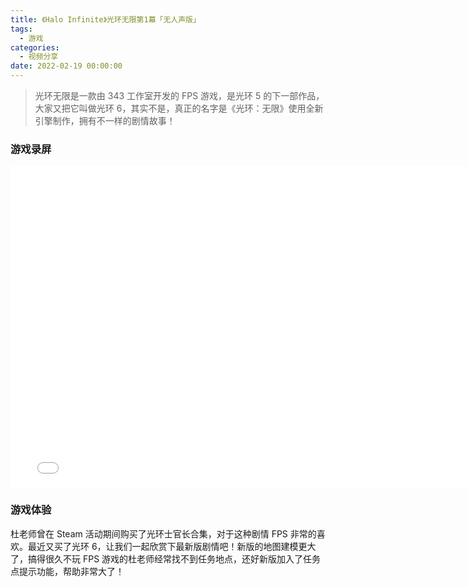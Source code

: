 ```yaml
---
title: 《Halo Infinite》光环无限第1幕「无人声版」
tags:
  - 游戏
categories:
  - 视频分享
date: 2022-02-19 00:00:00
---
```


> 光环无限是一款由 343 工作室开发的 FPS 游戏，是光环 5 的下一部作品，大家又把它叫做光环 6，其实不是，真正的名字是《光环：无限》使用全新引擎制作，拥有不一样的剧情故事！

<!-- more -->

### 游戏录屏

<iframe src="//player.bilibili.com/player.html?aid=381686372&bvid=BV1gZ4y1k7RV&cid=512448981&page=1" scrolling="no" border="0" frameborder="no" framespacing="0" allowfullscreen="true" width="774" height="514"> </iframe>

### 游戏体验

杜老师曾在 Steam 活动期间购买了光环士官长合集，对于这种剧情 FPS 非常的喜欢。最近又买了光环 6，让我们一起欣赏下最新版剧情吧！新版的地图建模更大了，搞得很久不玩 FPS 游戏的杜老师经常找不到任务地点，还好新版加入了任务点提示功能，帮助非常大了！
